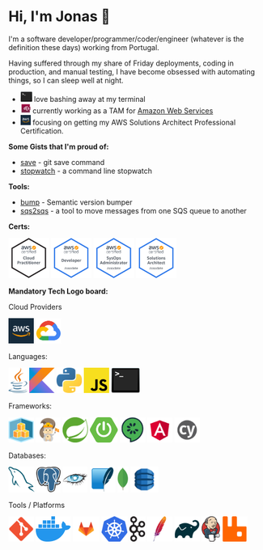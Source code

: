 # Hi, I'm Jonas 👋

I'm a software developer/programmer/coder/engineer (whatever is the definition these days) working from Portugal.

Having suffered through my share of Friday deployments, coding in production, and manual testing, I have become obsessed with automating things, so I can sleep well at night.

- <img src="img/bash.png" height="20"/> love bashing away at my terminal
- <img src="img/vwds.jpeg" height="20"/> currently working as a TAM for [Amazon Web Services](https://aws.amazon.com/)
- <img src="img/aws.png" height="20"/> focusing on getting my AWS Solutions Architect Professional Certification.

**Some Gists that I'm proud of:**

- [save](https://gist.github.com/jonasmcferreira/cd9de6504c1f55dd8829dc7e7d6d1269) - git save command
- [stopwatch](https://gist.github.com/jonasmcferreira/0e3a53a028d1c44cd2ade4b337ae6807) - a command line stopwatch

**Tools:**

- [bump](https://github.com/jonasmcferreira/bump) - Semantic version bumper
- [sqs2sqs](https://github.com/jonasmcferreira/sqs-2-sqs) - a tool to move messages from one SQS queue to another

**Certs:**
 
<a href="https://www.credly.com/badges/1b46058a-094f-4fb7-87fc-365810421631/public_url"><img src="img/aws-certified-cloud-practitioner.png" height="80"/></a>
<a href="https://www.credly.com/badges/4dbf8720-c7ca-400f-9d55-dbc706429e73/public_url"><img src="img/aws-certified-developer-associate.png" height="80"/></a>
<a href="https://www.credly.com/badges/66e2bd9b-832e-4df1-a583-4d583399681d/public_url"><img src="img/aws-certified-sysops-administrator-associate.png" height="80"/></a>
<a href="https://www.credly.com/badges/b18cc58d-54d2-417b-8ebd-941f567c9091/public_url"><img src="img/aws-certified-solutions-architect-associate.png" height="80"/></a>

**Mandatory Tech Logo board:**

Cloud Providers
<p>
<a href="https://duckduckgo.com/?q=!ducky+aws"><img src="img/aws.png" style="height:50px;" ></a>
<a href="https://duckduckgo.com/?q=!ducky+google"><img src="img/google.png" style="height:50px;" ></a>
</p>

Languages:
<p>
<a href="https://duckduckgo.com/?q=!ducky+java"><img src="img/java.png" style="height:50px;" ></a>
<a href="https://duckduckgo.com/?q=!ducky+kotlin"><img src="img/kotlin.png" style="height:50px;" ></a>
<a href="https://duckduckgo.com/?q=!ducky+python"><img src="img/python.png" style="height:50px;" ></a>
<a href="https://duckduckgo.com/?q=!ducky+javascript"><img src="img/javascript.png" style="height:50px;" ></a>
<a href="https://duckduckgo.com/?q=!ducky+bash"><img src="img/bash.png" style="height:50px;"></a>
</p>

Frameworks:

<p>
<a href="https://duckduckgo.com/?q=!ducky+aws+cdk"><img src="img/cdk.png" style="height:50px;" ></a>
<a href="https://duckduckgo.com/?q=!ducky+aws+sam"><img src="img/sam.png" style="height:50px;" ></a>
<a href="https://duckduckgo.com/?q=!ducky+spring"><img src="img/spring.png" style="height:50px;" ></a>
<a href="https://duckduckgo.com/?q=!ducky+spring-boot"><img src="img/spring-boot.png" style="height:50px;" ></a>
<a href="https://duckduckgo.com/?q=!ducky+cucumber"><img src="img/cucumber.png" style="height:50px;" ></a>
<a href="https://duckduckgo.com/?q=!ducky+angular"><img src="img/angular.png" style="height:50px;" ></a>
<a href="https://duckduckgo.com/?q=!ducky+cypress+io"><img src="img/cypress.png" style="height:50px;" ></a>
</p>

Databases:
<p>
<a href="https://duckduckgo.com/?q=!ducky+mysql"><img src="img/mysql.png" style="height:50px;" ></a>
<a href="https://duckduckgo.com/?q=!ducky+postgresql"><img src="img/postgresql.png" style="height:50px;" ></a>
<a href="https://duckduckgo.com/?q=!ducky+cassandra"><img src="img/cassandra.png" style="height:50px;" ></a>
<a href="https://duckduckgo.com/?q=!ducky+sqlite"><img src="img/sqlite.png" style="height:50px;" ></a>
<a href="https://duckduckgo.com/?q=!ducky+mongo"><img src="img/mongo.png" style="height:50px;" ></a>
<a href="https://duckduckgo.com/?q=!ducky+dynamodb"><img src="img/dynamodb.png" style="height:50px;" ></a>
</p>

Tools / Platforms
<p>
<a href="https://duckduckgo.com/?q=!ducky+git"><img src="img/git.png" style="height:50px;" ></a>
<a href="https://duckduckgo.com/?q=!ducky+docker"><img src="img/docker.png" style="height:50px;" ></a>
<a href="https://duckduckgo.com/?q=!ducky+gitlab"><img src="img/gitlab.png" style="height:50px;" ></a>
<a href="https://duckduckgo.com/?q=!ducky+kubernetes"><img src="img/kubernetes.png" style="height:50px;" ></a>
<a href="https://duckduckgo.com/?q=!ducky+apache+kafka"><img src="img/kafka.png" style="height:50px;" ></a>
<a href="https://duckduckgo.com/?q=!ducky+apache+maven"><img src="img/maven.png" style="height:50px;" ></a>
<a href="https://duckduckgo.com/?q=!ducky+gradle"><img src="img/gradle.png" style="height:50px;" ></a>
<a href="https://duckduckgo.com/?q=!ducky+jenkins"><img src="img/jenkins.png" style="height:50px;" ></a>
<a href="https://duckduckgo.com/?q=!ducky+rabbitmq"><img src="img/rabbitmq.png" style="height:50px;" ></a> 
</p>
